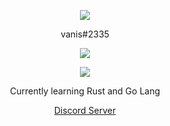 <p align="center">  
<img src="![image](https://user-images.githubusercontent.com/94723553/153312978-8d2f3df9-bb56-415a-b7ca-0d2ca3a0facb.png)">
</p>
<p align="center">
    vanis#2335
<p align="center">  
<img src="https://komarev.com/ghpvc/?username=vanisthevillain&color=grey">
</p>
    <p align="center">
  <img src="https://discord.c99.nl/widget/theme-5/941427092082544641.png"/>
</p>
<p align="center">
Currently learning Rust and Go Lang
<p align="center">
    <a href="https://discord.gg/VpNn6bJR">Discord Server</a>
